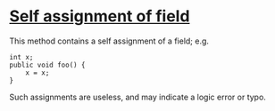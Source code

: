 # [Self assignment of field](https://spotbugs.readthedocs.io/en/latest/bugDescriptions.html#SA_FIELD_SELF_ASSIGNMENT)

 This method contains a self assignment of a field; e.g.

    int x;
    public void foo() {
        x = x;
    }

Such assignments are useless, and may indicate a logic error or typo.